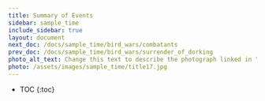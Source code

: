 ```yaml
---
title: Summary of Events
sidebar: sample_time
include_sidebar: true
layout: document
next_doc: /docs/sample_time/bird_wars/combatants
prev_doc: /docs/sample_time/bird_wars/surrender_of_dorking
photo_alt_text: Change this text to describe the photograph linked in "photo".
photo: /assets/images/sample_time/title17.jpg
---
```


* TOC
{:toc}

